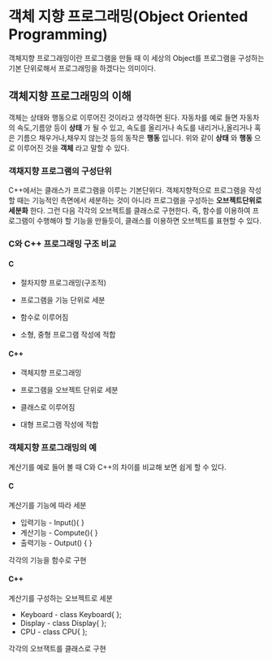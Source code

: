 객체 지향 프로그래밍(Object Oriented Programming)
============================================
객체지향 프로그래밍이란 프로그램을 만들 때 이 세상의 Object를 프로그램을 구성하는 기본 단위로해서 프로그래밍을 하겠다는 의미이다.

## 객체지향 프로그래밍의 이해
객체는 상태와 행동으로 이루어진 것이라고 생각하면 된다. 자동차를 예로 들면 자동차의 속도,기름양 등이 __상태__ 가 될 수 있고, 속도를 올리거나 속도를 내리거나,올리거나 혹은 기름으 채우거나,채우지 않는것 등의 동작은 __행동__ 입니다. 위와 같이 __상태__ 와 __행동__ 으로 이루어진 것을 __객체__ 라고 말할 수 있다.

### 객채지향 프로그램의 구성단위
C++에서는 클래스가 프로그램을 이루는 기본단위다. 객체지향적으로 프로그램을 작성 할 때는 기능적인 측면에서 세분하는 것이 아니라 프로그램을 구성하는 __오브젝트단위로 세분화__ 한다. 그런 다음 각각의 오브젝트를 클래스로 구현한다. 즉, 함수를 이용하여 프로그램이 수행해야 할 기능을 만들듯이, 클래스를 이용하면 오브젝트를 표현할 수 있다.

### C와 C++ 프로그래밍 구조 비교

#### C                              
* 절차지향 프로그래밍(구조적)         

* 프로그램을 기능 단위로 세분         

* 함수로 이루어짐                    

* 소형, 중형 프로그램 작성에 적합       

#### C++  
* 객체지향 프로그래밍

* 프로그램을 오브젝트 단위로 세분

* 클래스로 이루어짐

* 대형 프로그램 작성에 적합

### 객체지향 프로그래밍의 예
계산기를 예로 들어 볼 때 C와 C++의 차이를 비교해 보면 쉽게 할 수 있다.

#### C
계산기를 기능에 따라 세분

* 입력기능 - Input(){ }
* 계산기능 - Compute(){ }
* 출력기능 - Output() { }

각각의 기능을 함수로 구현

#### C++
계산기를 구성하는 오브젝트로 세분

* Keyboard - class Keyboard{ };
* Display - class Display{ };
* CPU - class CPU{ };

각각의 오브잭트를 클래스로 구현
